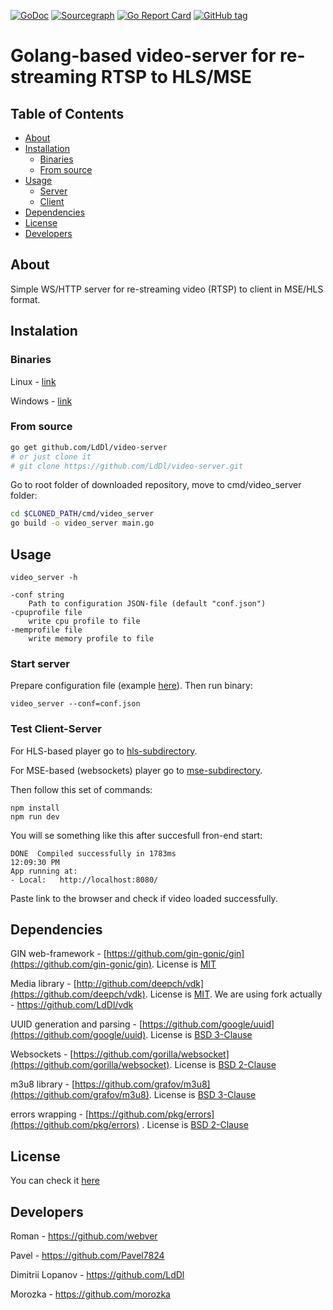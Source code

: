 [![GoDoc](https://godoc.org/github.com/LdDl/video-server?status.svg)](https://godoc.org/github.com/LdDl/video-server)
[![Sourcegraph](https://sourcegraph.com/github.com/LdDl/video-server/-/badge.svg)](https://sourcegraph.com/github.com/LdDl/video-server?badge)
[![Go Report Card](https://goreportcard.com/badge/github.com/LdDl/video-server)](https://goreportcard.com/report/github.com/LdDl/video-server)
[![GitHub tag](https://img.shields.io/github/tag/LdDl/video-server.svg)](https://github.com/LdDl/video-server/releases)

# Golang-based video-server for re-streaming RTSP to HLS/MSE

## Table of Contents

- [About](#about)
- [Installation](#installation)
    - [Binaries](#binaries)
    - [From source](#from-source)
- [Usage](#usage)
    - [Server](#start-server)
    - [Client](#test-client-server)
- [Dependencies](#dependencies)
- [License](#license)
- [Developers](#developers)


## About
Simple WS/HTTP server for re-streaming video (RTSP) to client in MSE/HLS format.

## Instalation
### Binaries
Linux - [link](https://github.com/LdDl/video-server/releases/download/v0.3.1/linux-video_server.zip)

Windows - [link](https://github.com/LdDl/video-server/releases/download/v0.3.1/windows-video_server.zip)

### From source
```bash
go get github.com/LdDl/video-server
# or just clone it
# git clone https://github.com/LdDl/video-server.git
```
Go to root folder of downloaded repository, move to cmd/video_server folder:
```bash
cd $CLONED_PATH/cmd/video_server
go build -o video_server main.go
```

## Usage
```shell
video_server -h
```
```shell
-conf string
    Path to configuration JSON-file (default "conf.json")
-cpuprofile file
    write cpu profile to file
-memprofile file
    write memory profile to file
```

### Start server
Prepare configuration file (example [here](cmd/video_server/conf.json)). Then run binary:
```shell
video_server --conf=conf.json
```
### Test Client-Server
For HLS-based player go to [hls-subdirectory](example_client/hls_example).

For MSE-based (websockets) player go to [mse-subdirectory](mse_example/hls_example).

Then follow this set of commands:
```shell
npm install
npm run dev
```

You will se something like this after succesfull fron-end start:
```shell
DONE  Compiled successfully in 1783ms                                                                                                                                                                         12:09:30 PM
App running at:
- Local:   http://localhost:8080/ 
```
Paste link to the browser and check if video loaded successfully.

## Dependencies
GIN web-framework - [https://github.com/gin-gonic/gin](https://github.com/gin-gonic/gin). License is [MIT](https://github.com/gin-gonic/gin/blob/master/LICENSE)

Media library - [http://github.com/deepch/vdk](https://github.com/deepch/vdk). License is [MIT](https://github.com/deepch/vdk/blob/master/LICENSE). We are using fork actually - https://github.com/LdDl/vdk

UUID generation and parsing - [https://github.com/google/uuid](https://github.com/google/uuid). License is [BSD 3-Clause](https://github.com/google/uuid/blob/master/LICENSE)

Websockets - [https://github.com/gorilla/websocket](https://github.com/gorilla/websocket). License is [BSD 2-Clause](https://github.com/gorilla/websocket/blob/master/LICENSE)

m3u8 library - [https://github.com/grafov/m3u8](https://github.com/grafov/m3u8). License is [BSD 3-Clause](https://github.com/grafov/m3u8/blob/master/LICENSE)

errors wrapping - [https://github.com/pkg/errors](https://github.com/pkg/errors) . License is [BSD 2-Clause](https://github.com/pkg/errors/blob/master/LICENSE)

## License
You can check it [here](LICENSE.md)

## Developers
Roman - https://github.com/webver

Pavel - https://github.com/Pavel7824

Dimitrii Lopanov - https://github.com/LdDl

Morozka - https://github.com/morozka
